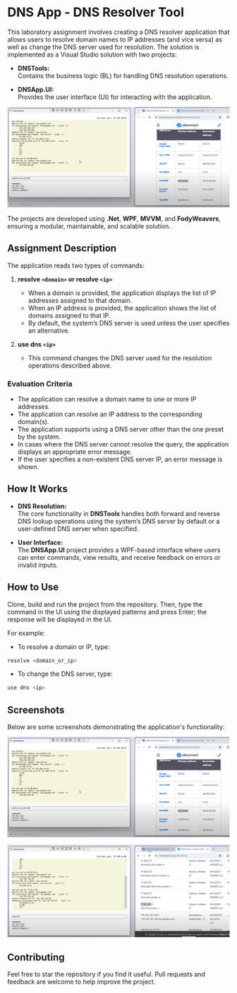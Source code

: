 # DNS App - DNS Resolver Tool

This laboratory assignment involves creating a DNS resolver application that allows users to resolve domain names to IP addresses (and vice versa) as well as change the DNS server used for resolution. The solution is implemented as a Visual Studio solution with two projects:

- **DNSTools:**  
  Contains the business logic (BL) for handling DNS resolution operations.
  
- **DNSApp.UI:**  
  Provides the user interface (UI) for interacting with the application.

<p align="center">
<img src="https://github.com/DoruApareci/NetworkProgrammingTUM/blob/main/Lab3/Images/DNSClient.png" alt="DNS Resolve Command"/>
</p>

The projects are developed using **.Net**, **WPF**, **MVVM**, and **FodyWeavers**, ensuring a modular, maintainable, and scalable solution.

## Assignment Description

The application reads two types of commands:

1. **resolve `<domain>` or resolve `<ip>`**  
   - When a domain is provided, the application displays the list of IP addresses assigned to that domain.
   - When an IP address is provided, the application shows the list of domains assigned to that IP.
   - By default, the system’s DNS server is used unless the user specifies an alternative.

2. **use dns `<ip>`**  
   - This command changes the DNS server used for the resolution operations described above.

### Evaluation Criteria

- The application can resolve a domain name to one or more IP addresses.
- The application can resolve an IP address to the corresponding domain(s).
- The application supports using a DNS server other than the one preset by the system.
- In cases where the DNS server cannot resolve the query, the application displays an appropriate error message.
- If the user specifies a non-existent DNS server IP, an error message is shown.

## How It Works

- **DNS Resolution:**  
  The core functionality in **DNSTools** handles both forward and reverse DNS lookup operations using the system’s DNS server by default or a user-defined DNS server when specified.

- **User Interface:**  
  The **DNSApp.UI** project provides a WPF-based interface where users can enter commands, view results, and receive feedback on errors or invalid inputs.

## How to Use

Clone, build and run the project from the repository. Then, type the command in the UI using the displayed patterns and press Enter; the response will be displayed in the UI.

For example:
- To resolve a domain or IP, type:
``` bash
resolve <domain_or_ip>
```

- To change the DNS server, type:
``` bash
use dns <ip>
```
## Screenshots

Below are some screenshots demonstrating the application's functionality:

<p align="center">
<img src="https://github.com/DoruApareci/NetworkProgrammingTUM/blob/main/Lab3/Images/DNSClient.png" alt="DNS Resolve Command"/>
</p>

<p align="center">
<img src="https://github.com/DoruApareci/NetworkProgrammingTUM/blob/main/Lab3/Images/DNSClient1.png" alt="Use DNS Command"/>
</p>

## Contributing

Feel free to star the repository if you find it useful. Pull requests and feedback are welcome to help improve the project.
